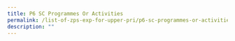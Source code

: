 ```yaml
---
title: P6 SC Programmes Or Activities
permalink: /list-of-zps-exp-for-upper-pri/p6-sc-programmes-or-activities/
description: ""
---
```

